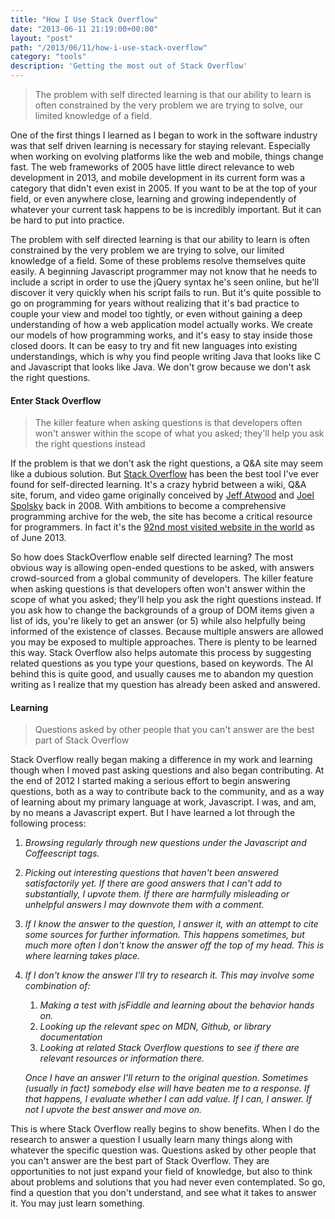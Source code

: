 ```yaml
---
title: "How I Use Stack Overflow"
date: "2013-06-11 21:19:00+00:00"
layout: "post"
path: "/2013/06/11/how-i-use-stack-overflow"
category: "tools"
description: 'Getting the most out of Stack Overflow'
---
```


>The problem with self directed learning is that our ability to learn is often constrained by the very problem we are trying to solve, our limited knowledge of a field.

One of the first things I learned as I began to work in the software industry was that self driven learning is necessary for staying relevant.  Especially when working on evolving platforms like the web and mobile, things change fast.  The web frameworks of 2005 have little direct relevance to web development in 2013, and mobile development in its current form was a category that didn't even exist in 2005.  If you want to be at the top of your field, or even anywhere close, learning and growing independently of whatever your current task happens to be is incredibly important.  But it can be hard to put into practice.

The problem with self directed learning is that our ability to learn is often constrained by the very problem we are trying to solve, our limited knowledge of a field. Some of these problems resolve themselves quite easily.  A beginning Javascript programmer may not know that he needs to include a script in order to use the jQuery syntax he's seen online, but he'll discover it very quickly when his script fails to run.  But it's quite possible to go on programming for years without realizing that it's bad practice to couple your view and model too tightly, or even without gaining a deep understanding of how a web application model actually works. We create our models of how programming works, and it's easy to stay inside those closed doors.  It can be easy to try and fit new languages into existing understandings, which is why you find people writing Java that looks like C and Javascript that looks like Java.  We don't grow because we don't ask the right questions.

#### Enter Stack Overflow

> The killer feature when asking questions is that developers often won't answer within the scope of what you asked; they'll help you ask the right questions instead

If the problem is that we don't ask the right questions, a Q&A site may seem like a dubious solution.  But [Stack Overflow][so] has been the best tool I've ever found for self-directed learning. It's a crazy hybrid between a wiki, Q&A site, forum, and video game originally conceived by [Jeff Atwood][ja] and [Joel Spolsky][js] back in 2008.  With ambitions to become a comprehensive programming archive for the web, the site has become a critical resource for programmers. In fact it's the [92nd most visited website in the world][alexa] as of June 2013.

So how does StackOverflow enable self directed learning?  The most obvious way is allowing open-ended questions to be asked, with answers crowd-sourced from a global community of developers.  The killer feature when asking questions is that developers often won't answer within the scope of what you asked; they'll help you ask the right questions instead.  If you ask how to change the backgrounds of a group of DOM items given a list of ids, you're likely to get an answer (or 5) while also helpfully being informed of the existence of classes.  Because multiple answers are allowed you may be exposed to multiple approaches. There is plenty to be learned this way.  Stack Overflow also helps automate this process by suggesting related questions as you type your questions, based on keywords.  The AI behind this is quite good, and usually causes me to abandon my question writing as I realize that my question has already been asked and answered.

#### Learning

> Questions asked by other people that you can't answer are the best part of Stack Overflow

Stack Overflow really began making a difference in my work and learning though when I moved past asking questions and also began contributing.  At the end of 2012 I started making a serious effort to begin answering questions, both as a way to contribute back to the community, and as a way of learning about my primary language at work, Javascript.  I was, and am, by no means a Javascript expert.  But I have learned a lot through the following process:

1. *Browsing regularly through new questions under the Javascript and Coffeescript tags.*

2. *Picking out interesting  questions that haven't been answered satisfactorily yet.  If there are good answers that I can't add to substantially, I upvote them.  If there are harmfully misleading or unhelpful answers I may downvote them with a comment.*

3. *If I know the answer to the question, I answer it, with an attempt to cite some sources for further information.  This happens sometimes, but much more often I don't know the answer off the top of my head.  This is where learning takes place.*

4. *If I don't know the answer I'll try to research it.  This may involve some combination of:*
    1. *Making a test with jsFiddle and learning about the behavior hands on.*
    2. *Looking up the relevant spec on MDN, Github, or library documentation*
    3. *Looking at related Stack Overflow questions to see if there are relevant resources or information there.*

    *Once I have an answer I'll return to the original question.  Sometimes (usually in fact) somebody else will have beaten me to a response. If that happens, I evaluate whether I can add value.  If I can, I answer. If not I upvote the best answer and move on.*

This is where Stack Overflow really begins to show benefits.  When I do the research to answer a question I usually learn many things along with whatever the specific question was. Questions asked by other people that you can't answer are the best part of Stack Overflow.  They are opportunities to not just expand your field of knowledge, but also to think about problems and solutions that you had never even contemplated.  So go, find a question that you don't understand, and see what it takes to answer it.  You may just learn something.


[so]:http://stackoverflow.com/
[ja]: http://www.codinghorror.com/blog/
[js]: http://www.joelonsoftware.com/
[alexa]: http://www.alexa.com/siteinfo/stackoverflow.com
